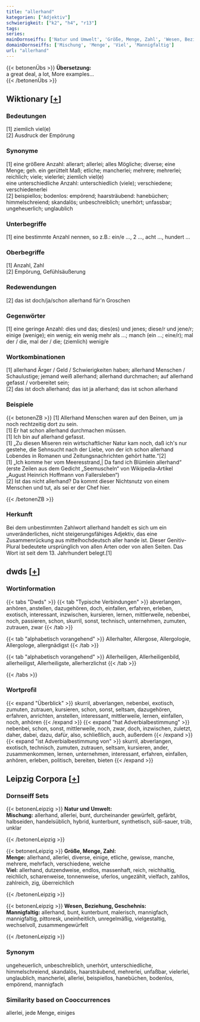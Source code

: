 ```yaml
---
title: "allerhand"
kategorien: ["Adjektiv"]
schwierigkeit: ["k2", "h4", "r13"]
tags:
series:
mainDornseiffs: ['Natur und Umwelt', 'Größe, Menge, Zahl', 'Wesen, Beziehung, Geschehnis']
domainDornseiffs: ['Mischung', 'Menge', 'Viel', 'Mannigfaltig']
url: "allerhand"
---
```


{{< betonenÜbs >}}
**Übersetzung:**  
a great  deal, a lot, More examples...  
{{< /betonenÜbs >}}

## Wiktionary [[+](https://de.wiktionary.org/wiki/allerhand)]

### Bedeutungen
[1] ziemlich viel(e)  
[2] Ausdruck der Empörung  

### Synonyme
[1] eine größere Anzahl: allerart; allerlei; alles Mögliche; diverse; eine Menge; geh. ein gerüttelt Maß; etliche; mancherlei; mehrere; mehrerlei; reichlich; viele; vielerlei; ziemlich viel(e)  
eine unterschiedliche Anzahl: unterschiedlich (viele); verschiedene; verschiedenerlei  
[2] beispiellos; bodenlos: empörend; haarsträubend: hanebüchen; himmelschreiend; skandalös; unbeschreiblich; unerhört; unfassbar; ungeheuerlich; unglaublich  

### Unterbegriffe
[1] eine bestimmte Anzahl nennen, so z.B.: ein/e …, 2 …, acht …, hundert …  

### Oberbegriffe
[1] Anzahl, Zahl  
[2] Empörung, Gefühlsäußerung  

### Redewendungen
[2] das ist doch/ja/schon allerhand für'n Groschen  

### Gegenwörter
[1] eine geringe Anzahl: dies und das; dies(es) und jenes; diese/r und jene/r; einige (wenige); ein wenig; ein wenig mehr als …; manch (ein …; eine/r); mal der / die, mal der / die; (ziemlich) wenig/e  

### Wortkombinationen
[1] allerhand Ärger / Geld / Schwierigkeiten haben; allerhand Menschen / Schaulustige; jemand weiß allerhand; allerhand durchmachen; auf allerhand gefasst / vorbereitet sein;  
[2] das ist doch allerhand; das ist ja allerhand; das ist schon allerhand  

### Beispiele
{{< betonenZB >}}
[1] Allerhand Menschen waren auf den Beinen, um ja noch rechtzeitig dort zu sein.  
[1] Er hat schon allerhand durchmachen müssen.  
[1] Ich bin auf allerhand gefasst.  
[1] „Zu diesen Miseren rein wirtschaftlicher Natur kam noch, daß ich's nur gestehe, die Sehnsucht nach der Liebe, von der ich schon allerhand Lobendes in Romanen und Zeitungsnachrichten gehört hatte.“[2]  
[1] „Ich komme her vom Meeresstrand,| Da fand ich Blümlein allerhand“ (erste Zeilen aus dem Gedicht „Seemuscheln“ von Wikipedia-Artikel „August Heinrich Hoffmann von Fallersleben“)  
[2] Ist das nicht allerhand? Da kommt dieser Nichtsnutz von einem Menschen und tut, als sei er der Chef hier.  

{{< /betonenZB >}}
### Herkunft
Bei dem unbestimmten Zahlwort allerhand handelt es sich um ein unveränderliches, nicht steigerungsfähiges Adjektiv, das eine Zusammenrückung aus mittelhochdeutsch aller hande ist. Dieser Genitiv-Plural bedeutete ursprünglich von allen Arten oder von allen Seiten. Das Wort ist seit dem 13. Jahrhundert belegt.[1]  



## dwds [[+](https://www.dwds.de/wb/allerhand)]

### Wortinformation
{{< tabs "Dwds" >}}
{{< tab "Typische Verbindungen" >}}
abverlangen, anhören, anstellen, dazugehören, doch, einfallen, erfahren, erleben, exotisch, interessant, inzwischen, kursieren, lernen, mittlerweile, nebenbei, noch, passieren, schon, skurril, sonst, technisch, unternehmen, zumuten, zutrauen, zwar
{{< /tab >}}

{{< tab "alphabetisch vorangehend" >}}
Allerhalter, Allergose, Allergologie, Allergologe, allergnädigst
{{< /tab >}}

{{< tab "alphabetisch vorangehend" >}}
Allerheiligen, Allerheiligenbild, allerheiligst, Allerheiligste, allerherzlichst
{{< /tab >}}

{{< /tabs >}}

### Wortprofil
{{< expand "Überblick" >}} skurril, abverlangen, nebenbei, exotisch, zumuten, zutrauen, kursieren, schon, sonst, seltsam, dazugehören, erfahren, anrichten, anstellen, interessant, mittlerweile, lernen, einfallen, noch, anhören {{< /expand >}}
{{< expand "hat Adverbialbestimmung" >}} nebenbei, schon, sonst, mittlerweile, noch, zwar, doch, inzwischen, zuletzt, daher, dabei, dazu, dafür, also, schließlich, auch, außerdem {{< /expand >}}
{{< expand "ist Adverbialbestimmung von" >}} skurril, abverlangen, exotisch, technisch, zumuten, zutrauen, seltsam, kursieren, ander, zusammenkommen, lernen, unternehmen, interessant, erfahren, einfallen, anhören, erleben, politisch, bereiten, bieten {{< /expand >}}

## Leipzig Corpora [[+](https://corpora.uni-leipzig.de/en/res?word=allerhand&corpusId=deu_newscrawl-public_2018)]

### Dornseiff Sets
{{< betonenLeipzig >}}
**Natur und Umwelt:**  
**Mischung:** allerhand, allerlei, bunt, durcheinander gewürfelt, gefärbt, halbseiden, handelsüblich, hybrid, kunterbunt, synthetisch, süß-sauer, trüb, unklar  

{{< /betonenLeipzig >}}


{{< betonenLeipzig >}}
**Größe, Menge, Zahl:**  
**Menge:** allerhand, allerlei, diverse, einige, etliche, gewisse, manche, mehrere, mehrfach, verschiedene, welche  
**Viel:** allerhand, dutzendweise, endlos, massenhaft, reich, reichhaltig, reichlich, scharenweise, tonnenweise, uferlos, ungezählt, vielfach, zahllos, zahlreich, zig, überreichlich  

{{< /betonenLeipzig >}}


{{< betonenLeipzig >}}
**Wesen, Beziehung, Geschehnis:**  
**Mannigfaltig:** allerhand, bunt, kunterbunt, malerisch, mannigfach, mannigfaltig, pittoresk, uneinheitlich, unregelmäßig, vielgestaltig, wechselvoll, zusammengewürfelt  

{{< /betonenLeipzig >}}

### Synonym
ungeheuerlich, unbeschreiblich, unerhört, unterschiedliche, himmelschreiend, skandalös, haarsträubend, mehrerlei, unfaßbar, vielerlei, unglaublich, mancherlei, allerlei, beispiellos, hanebüchen, bodenlos, empörend, mannigfach


### Similarity based on Cooccurrences
allerlei, jede Menge, einiges

